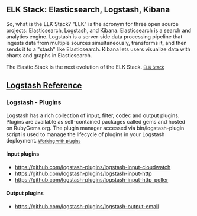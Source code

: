 ## ELK Stack: Elasticsearch, Logstash, Kibana

So, what is the ELK Stack? "ELK" is the acronym for three open source projects: Elasticsearch, Logstash, and Kibana. Elasticsearch is a search and analytics engine. Logstash is a server‑side data processing pipeline that ingests data from multiple sources simultaneously, transforms it, and then sends it to a "stash" like Elasticsearch. Kibana lets users visualize data with charts and graphs in Elasticsearch.

The Elastic Stack is the next evolution of the ELK Stack. <small> [ELK Stack](https://www.elastic.co/pt/what-is/elk-stack) </small>


## [Logstash Reference](https://www.elastic.co/guide/en/logstash/current/index.html)

### Logstash - Plugins
Logstash has a rich collection of input, filter, codec and output plugins. Plugins are available as self-contained packages called gems and hosted on RubyGems.org. The plugin manager accessed via bin/logstash-plugin script is used to manage the lifecycle of plugins in your Logstash deployment. <small> [Working with plugins](https://www.elastic.co/guide/en/logstash/current/working-with-plugins.html) </small>

#### Input plugins
- https://github.com/logstash-plugins/logstash-input-cloudwatch
- https://github.com/logstash-plugins/logstash-input-http
- https://github.com/logstash-plugins/logstash-input-http_poller


#### Output plugins
- https://github.com/logstash-plugins/logstash-output-email